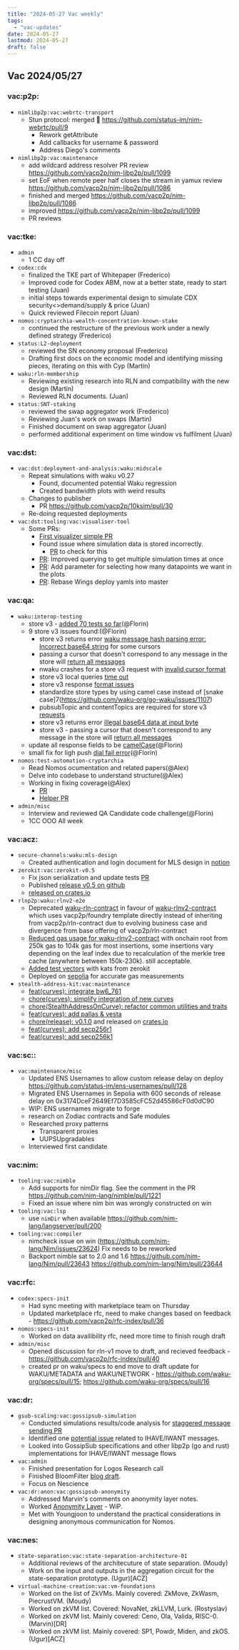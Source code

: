 ```yaml
---
title: "2024-05-27 Vac weekly"
tags:
  - "vac-updates"
date: 2024-05-27
lastmod: 2024-05-27
draft: false
---
```


## Vac 2024/05/27

### vac:p2p:
- `nimlibp2p:vac:webrtc-transport`
  - Stun protocol: merged :tada: https://github.com/status-im/nim-webrtc/pull/9
    - Rework getAttribute
    - Add callbacks for username & password
    - Address Diego's comments
- `nimlibp2p:vac:maintenance`
  - add wildcard address resolver PR review https://github.com/vacp2p/nim-libp2p/pull/1099
  - set EoF when remote peer half closes the stream in yamux review https://github.com/vacp2p/nim-libp2p/pull/1086
  - finished and merged https://github.com/vacp2p/nim-libp2p/pull/1086
  - improved https://github.com/vacp2p/nim-libp2p/pull/1099
  - PR reviews

### vac:tke:
- `admin`
  - 1 CC day off
- `codex:cdx`
  - finalized the TKE part of Whitepaper (Frederico)
  - Improved code for Codex ABM, now at a better state, ready to start testing (Juan)
  - initial steps towards experimental design to simulate CDX security<>demand/supply & price (Juan)
  - Quick reviewed Filecoin report (Juan)
- `nomos:cryptarchia-wealth-concentration-known-stake`
  - continued the restructure of the previous work under a newly defined strategy (Frederico)
- `status:L2-deployment`
  - reviewed the SN economy proposal (Frederico)
  - Drafting first docs on the economic model and identifying missing pieces, iterating on this with Cyp (Martin)
- `waku:rln-membership`
  - Reviewing existing research into RLN and compatibility with the new design (Martin)
  - Reviewed RLN documents. (Juan)
- `status:SNT-staking` 
  - reviewed the swap aggregator work (Frederico)
  - Reviewing Juan's work on swaps (Martin)
  - Finished document on swap aggregator (Juan)
  - performed additional experiment on time window vs fulfilment (Juan)

### vac:dst:
- `vac:dst:deployment-and-analysis:waku:midscale`
    - Repeat simulations with waku v0.27
        - Found, documented potential Waku regression
        - Created bandwidth plots with weird results
    - Changes to publisher
        - PR https://github.com/vacp2p/10ksim/pull/30
    - Re-doing requested deployments
- `vac:dst:tooling:vac:visualiser-tool`
    - Some PRs:
        - [First visualizer simple PR](https://github.com/vacp2p/10ksim/pull/25)
        - Found issue where simulation data is stored incorrectly.
            - [PR](https://github.com/vacp2p/10ksim/pull/26) to check for this
        - [PR](https://github.com/vacp2p/10ksim/pull/27): Improved querying to get multiple simulation times at once 
        - [PR](https://github.com/vacp2p/10ksim/pull/28): Add parameter for selecting how many datapoints we want in the plots
        - [PR](https://github.com/vacp2p/10ksim/pull/29): Rebase Wings deploy yamls into master

### vac:qa:
- `waku:interop-testing`
	- store v3 - [added 70 tests so far](https://github.com/waku-org/waku-interop-tests/pull/38)(@Florin)
	- 9 store v3 issues found:(@Florin)
		- store v3 returns error [waku message hash parsing error: Incorrect base64 string](https://github.com/waku-org/nwaku/issues/2715) for some cursors 
		- passing a cursor that doesn't correspond to any message in the store will [return all messages](https://github.com/waku-org/nwaku/issues/2716)
		- nwaku crashes for a store v3 request with [invalid cursor format](https://github.com/waku-org/nwaku/issues/2717)
		- store v3 local queries [time out](https://github.com/waku-org/go-waku/issues/1106)
		- store v3 response [format issues](https://github.com/waku-org/nwaku/issues/2719)
		- standardize store types by using camel case instead of [snake case]7(https://github.com/waku-org/go-waku/issues/1107)
		- pubsubTopic and contentTopics are required for store v3 [requests](https://github.com/waku-org/go-waku/issues/1108)
		- store v3 returns error [illegal base64 data at input byte](https://github.com/waku-org/go-waku/issues/1109)
		- store v3 - passing a cursor that doesn't correspond to any message in the store will [return all messages](https://github.com/waku-org/go-waku/issues/1110)
	- update all response fields to be [camelCase](https://github.com/waku-org/waku-interop-tests/pull/40)(@Florin)
	- small fix for ligh push [dial fail error](https://github.com/waku-org/waku-interop-tests/pull/43)(@Florin)
- `nomos:test-automation-cryptarchia`
    - Read Nomos ocumentation and related papers(@Alex)
    - Delve into codebase to understand structure(@Alex)
    - Working in fixing coverage(@Alex)
        - [PR](https://github.com/logos-co/nomos-node/pull/653)
        - [Helper PR](https://github.com/logos-co/nomos-node/pull/654)
- `admin/misc`
	- Interview and reviewed QA Candidate code challenge(@Florin)
	- 1CC OOO All week

### vac:acz:
- `secure-channels:waku:mls-design`
    - Created authentication and login document for MLS design in [notion](https://www.notion.so/A-Proposal-on-Decentralized-Authentication-and-Login-Mechanism-for-mls-poc-ea5337c383a341a5a796dad85284a1dd?pvs=4)
- `zerokit:vac:zerokit-v0.5`
    - Fix json serialization and update tests [PR](https://github.com/vacp2p/zerokit/pull/253)
    - Published [release v0.5 on github](https://github.com/vacp2p/zerokit/releases/tag/v0.5.0)
    - [released on crates.io](https://crates.io/crates/rln)
- `rlnp2p:waku:rlnv2-e2e`
    - Deprecated [waku-rln-contract](https://github.com/waku-org/waku-rlnv1-contract) in favour of [waku-rlnv2-contract](https://github.com/waku-org/waku-rlnv2-contract) which uses vacp2p/foundry template directly instead of inheriting from vacp2p/rln-contract due to evolving business case and divergence from base offering of vacp2p/rln-contract
    - [Reduced gas usage for waku-rlnv2-contract](https://github.com/waku-org/waku-rlnv2-contract/pull/4) with onchain root from 250k gas to 104k gas for most insertions, some insertions vary depending on the leaf index due to recalculation of the merkle tree cache (anywhere between 150k-230k). still acceptable.
    - [Added test vectors](https://github.com/waku-org/waku-rlnv2-contract/pull/5) with kats from zerokit
    - Deployed on [sepolia](https://sepolia.etherscan.io/address/0x06500e81d88b9a6b7dcd0b4ee9fed4f581b4bb0d) for accurate gas measurements
- `stealth-address-kit:vac:maintenance`
	- [feat(curves): integrate bw6_761](https://github.com/vacp2p/stealth-address-kit/pull/9)
	- [chore(curves): simplify integration of new curves](https://github.com/vacp2p/stealth-address-kit/pull/8)
	- [chore(StealthAddressOnCurve): refactor common utilities and traits](https://github.com/vacp2p/stealth-address-kit/pull/7)
	- [feat(curves): add pallas & vesta](https://github.com/vacp2p/stealth-address-kit/pull/6)
	- [chore(release): v0.1.0](https://github.com/vacp2p/stealth-address-kit/releases/tag/v0.1.0) and released on [crates.io](https://crates.io/crates/stealth_address_kit)
	- [feat(curves): add secp256r1](https://github.com/vacp2p/stealth-address-kit/pull/4)
	- [feat(curves): add secp256k1](https://github.com/vacp2p/stealth-address-kit/pull/3)

### vac:sc::
- `vac:maintenance/misc`
    - Updated ENS Usernames to allow custom release delay on deploy https://github.com/status-im/ens-usernames/pull/128
    - Migrated ENS Usernames in Sepolia with 600 seconds of release delay on 0x3174DceF2649Ef7D3585cFC52d45586cF0d0dC90 
    - WIP: ENS usernames migrate to forge 
    - research on Zodiac contracts and Safe modules
    - Researched proxy patterns
        - Transparent proxies
        - UUPSUpgradables
    - Interviewed first candidate

### vac:nim:
- `tooling:vac:nimble`
	- Add supports for nimDir flag. See the comment in the PR https://github.com/nim-lang/nimble/pull/1221
	- Fixed an issue where nim bin was wrongly constructed on win
- `tooling:vac:lsp`
     - use `nimDir` when available https://github.com/nim-lang/langserver/pull/200
 - `tooling:vac:compiler`
    - nimcheck issue on win (https://github.com/nim-lang/Nim/issues/23624) Fix needs to be reworked
	- Backport nimble sat to 2.0 and 1.6 https://github.com/nim-lang/Nim/pull/23643 https://github.com/nim-lang/Nim/pull/23644

### vac:rfc:
- `codex:specs-init`
    - Had sync meeting with marketplace team on Thursday
    - Updated marketplace rfc, need to make changes based on feedback - https://github.com/vacp2p/rfc-index/pull/36
- `nomos:specs-init`
    - Worked on data availibility rfc, need more time to finish rough draft
- `admin/misc`
    - Opened discussion for rln-v1 move to draft, and recieved feedback - https://github.com/vacp2p/rfc-index/pull/40
    - created pr on waku/specs to end move to draft update for WAKU/METADATA and WAKU/NETWORK - https://github.com/waku-org/specs/pull/15; https://github.com/waku-org/specs/pull/16

### vac:dr:
- `gsub-scaling:vac:gossipsub-simulation`
  - Conducted simulations results/code analysis for [staggered message sending PR](https://github.com/vacp2p/nim-libp2p/pull/1100)   
  - Identified one [potential issue](https://github.com/vacp2p/nim-libp2p/issues/1101) related to IHAVE/IWANT messages.
  - Looked into GossipSub specifications and other libp2p (go and rust) implementations for IHAVE/IWANT message flows  
- `vac:admin`
  - Finished presentation for Logos Research call
  - Finished BloomFilter [blog draft](https://hackmd.io/@-CvgMMUrRhC2aJOVst_GAw/r1yTju9GR).
  - Focus on Nescience
- `vac:dr:anon:vac:gossipsub-anonymity`
  - Addressed Marvin's comments on anonymity layer notes.
  - Worked [Anonymity Layer](https://www.notion.so/Anonymity-Layer-Wip-cbcbcd6067b347bb812041bce9c110ce) - WiP.
  - Met with Youngjoon to understand the practical considerations in designing anonymous communication for Nomos.

### vac:nes:
- `state-separation:vac:state-separation-architecture-01`
    - Additional reviews of the architecuture of state separation. (Moudy)
    - Work on the input and outputs in the aggregation circuit for the state-separation prototype. (Ugur)[ACZ]
- `virtual-machine-creation:vac:vm-foundations`
    - Worked on the list of ZkVMs. Mainly covered: ZkMove, ZkWasm, PiecrustVM. (Moudy)
    - Worked on zkVM list. Covered: NovaNet, zkLLVM, Lurk. (Rostyslav)
    - Worked on zkVM list. Mainly covered: Ceno, Ola, Valida, RISC-0.(Marvin)[DR]
    - Worked on zkVM list. Mainly covered: SP1, Powdr, Miden, and zkOS. (Ugur)[ACZ]

